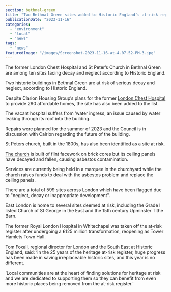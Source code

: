 ```yaml
---
section: bethnal-green
title: "Two Bethnal Green sites added to Historic England’s at-risk register"
publicationDate: "2023-11-16"
categories: 
  - "environment"
  - "local"
  - "news"
tags: 
  - "news"
featuredImage: "/images/Screenshot-2023-11-16-at-4.07.52-PM-3.jpg"
---
```


The former London Chest Hospital and St Peter’s Church in Bethnal Green are among ten sites facing decay and neglect according to Historic England.

Two historic buildings in Bethnal Green are at risk of serious decay and neglect, according to Historic England.

Despite Clarion Housing Group’s plans for the former [London Chest Hospital](https://en.wikipedia.org/wiki/London_Chest_Hospital) to provide 290 affordable homes, the site has also been added to the list. 

The vacant hospital suffers from ‘water ingress, an issue caused by water leaking through its roof into the building.

Repairs were planned for the summer of 2023 and the Council is in discussion with Calrion regarding the future of the building.

St Peters church, built in the 1800s, has also been identified as a site at risk.

[The church](https://bethnalgreenlondon.co.uk/bethnal-green-churches-easter-services/) is built of flint facework on brick cores but its ceiling panels have decayed and fallen, causing asbestos contamination. 

Services are currently being held in a marquee in the churchyard while the church raises funds to deal with the asbestos problem and replace the ceiling panels. 

There are a total of 599 sites across London which have been flagged due to "neglect, decay or inappropriate development". 

East London is home to several sites deemed at risk, including the Grade I listed Church of St George in the East and the 15th century Upminster Tithe Barn.

The former Royal London Hospital in Whitechapel was taken off the at-risk register after undergoing a £125 million transformation, reopening as Tower Hamlets Town Hall.

Tom Foxall, regional director for London and the South East at Historic England, said: ‘In the 25 years of the heritage at-risk register, huge progress has been made in saving irreplaceable historic sites, and this year is no different.

‘Local communities are at the heart of finding solutions for heritage at risk and we are dedicated to supporting them so they can benefit from even more historic places being removed from the at-risk register.’
